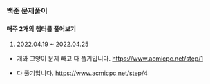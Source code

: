 ### 백준 문제풀이 

#### 매주 2개의 챕터를 풀어보기

1. 2022.04.19 ~ 2022.04.25

- 개와 고양이 문제 빼고 다 풀기입니다.
https://www.acmicpc.net/step/1

- 다 풀기입니다.
https://www.acmicpc.net/step/4
